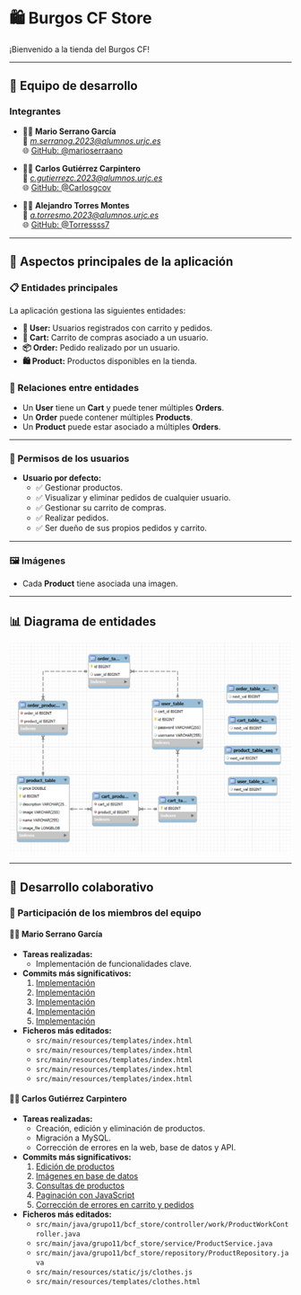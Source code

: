 # 🛍️ **Burgos CF Store**  
¡Bienvenido a la tienda del Burgos CF!  

---

## 👥 **Equipo de desarrollo**
### **Integrantes**
- 🧑‍💻 **Mario Serrano García**  
  📧 *m.serranog.2023@alumnos.urjc.es*  
  🌐 [GitHub: @marioserraano](https://github.com/marioserraano)

- 🧑‍💻 **Carlos Gutiérrez Carpintero**  
  📧 *c.gutierrezc.2023@alumnos.urjc.es*  
  🌐 [GitHub: @Carlosgcov](https://github.com/Carlosgcov)

- 🧑‍💻 **Alejandro Torres Montes**  
  📧 *a.torresmo.2023@alumnos.urjc.es*  
  🌐 [GitHub: @Torressss7](https://github.com/Torressss7)

---

## 🌟 **Aspectos principales de la aplicación**
### **📋 Entidades principales**
La aplicación gestiona las siguientes entidades:  
- **👤 User:** Usuarios registrados con carrito y pedidos.  
- **🛒 Cart:** Carrito de compras asociado a un usuario.  
- **📦 Order:** Pedido realizado por un usuario.  
- **🛍️ Product:** Productos disponibles en la tienda.  

### **🔗 Relaciones entre entidades**
- Un **User** tiene un **Cart** y puede tener múltiples **Orders**.  
- Un **Order** puede contener múltiples **Products**.  
- Un **Product** puede estar asociado a múltiples **Orders**.  

---

### **🔐 Permisos de los usuarios**
- **Usuario por defecto:**  
  - ✅ Gestionar productos.  
  - ✅ Visualizar y eliminar pedidos de cualquier usuario.  
  - ✅ Gestionar su carrito de compras.  
  - ✅ Realizar pedidos.  
  - ✅ Ser dueño de sus propios pedidos y carrito.  

---

### **🖼️ Imágenes**
- Cada **Product** tiene asociada una imagen.  

---

## 📊 **Diagrama de entidades**
![Diagrama UML](uml-diagram.png)  

---

## 🤝 **Desarrollo colaborativo**
### **📌 Participación de los miembros del equipo**

#### 🧑‍💻 **Mario Serrano García**  
- **Tareas realizadas:**  
  - Implementación de funcionalidades clave.  
- **Commits más significativos:**  
  1. [Implementación](https://github.com/)  
  2. [Implementación](https://github.com/)  
  3. [Implementación](https://github.com/)  
  4. [Implementación](https://github.com/)  
  5. [Implementación](https://github.com/)  
- **Ficheros más editados:**  
  - `src/main/resources/templates/index.html`  
  - `src/main/resources/templates/index.html`  
  - `src/main/resources/templates/index.html`  
  - `src/main/resources/templates/index.html`  
  - `src/main/resources/templates/index.html`  

#### 🧑‍💻 **Carlos Gutiérrez Carpintero**  
- **Tareas realizadas:**  
  - Creación, edición y eliminación de productos.  
  - Migración a MySQL.  
  - Corrección de errores en la web, base de datos y API.  
- **Commits más significativos:**  
  1. [Edición de productos](https://github.com/DWS-2025/project-grupo-11/commit/cb86b52a7a04707dd7b36c337b425c20ac9c3883)  
  2. [Imágenes en base de datos](https://github.com/DWS-2025/project-grupo-11/commit/9a14714f369487d03d81569e7129a712b32ff7c0)  
  3. [Consultas de productos](https://github.com/DWS-2025/project-grupo-11/commit/584385d4179b5cf45435c781f220f0f5fae31223)  
  4. [Paginación con JavaScript](https://github.com/DWS-2025/project-grupo-11/commit/618a357db346d1af5bf31bce511dbba1a502ef44)  
  5. [Corrección de errores en carrito y pedidos](https://github.com/DWS-2025/project-grupo-11/commit/195a26f25db4845e52c19701d47cbda8e941dca3)  
- **Ficheros más editados:**  
  - `src/main/java/grupo11/bcf_store/controller/work/ProductWorkController.java`  
  - `src/main/java/grupo11/bcf_store/service/ProductService.java`  
  - `src/main/java/grupo11/bcf_store/repository/ProductRepository.java`  
  - `src/main/resources/static/js/clothes.js`  
  - `src/main/resources/templates/clothes.html`
